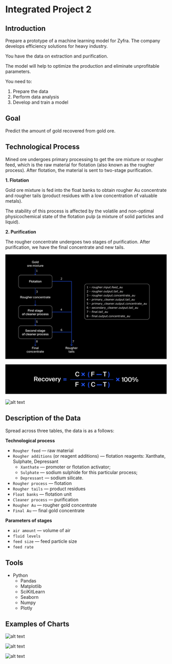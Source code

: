 # Integrated Project 2

## Introduction

Prepare a prototype of a machine learning model for Zyfra. The company develops efficiency solutions for heavy industry.

You have the data on extraction and purification.

The model will help to optimize the production and eliminate unprofitable parameters.

You need to:

1. Prepare the data
2. Perform data analysis
3. Develop and train a model

## Goal

Predict the amount of gold recovered from gold ore.

## Technological Process

Mined ore undergoes primary processing to get the ore mixture or rougher feed, which is the raw material for flotation (also known as the rougher process). After flotation, the material is sent to two-stage purification.

**1. Flotation**

Gold ore mixture is fed into the float banks to obtain rougher Au concentrate and rougher tails (product residues with a low concentration of valuable metals).

The stability of this process is affected by the volatile and non-optimal physicochemical state of the flotation pulp (a mixture of solid particles and liquid).

**2. Purification**

The rougher concentrate undergoes two stages of purification. After purification, we have the final concentrate and new tails.

![alt text](https://github.com/michaeltwersky/Data_Projects_TripleTen/blob/main/Sprint%2010%20-%20Integrated%20Project%202/Images/Image%204.jpeg)

![alt text](https://github.com/michaeltwersky/Data_Projects_TripleTen/blob/main/Sprint%2010%20-%20Integrated%20Project%202/Images/Image%205.jpg)

![alt text](https://github.com/michaeltwersky/Data_Projects_TripleTen/blob/main/Sprint%2010%20-%20Integrated%20Project%202/Images/Image%206.jpeg)

## Description of the Data

Spread across three tables, the data is as a follows:

**Technological process**

- `Rougher feed` — raw material
- `Rougher additions` (or reagent additions) — flotation reagents: Xanthate, Sulphate, Depressant
   - `Xanthate` — promoter or flotation activator;
   - `Sulphate` — sodium sulphide for this particular process;
   - `Depressant` — sodium silicate.
- `Rougher process` — flotation
- `Rougher tails` — product residues
- `Float banks` — flotation unit
- `Cleaner process` — purification
- `Rougher Au` — rougher gold concentrate
- `Final Au` — final gold concentrate

**Parameters of stages**

- `air amount` — volume of air
- `fluid levels`
- `feed size` — feed particle size
- `feed rate`

## Tools

- Python
  - Pandas
  - Matplotlib
  - SciKitLearn
  - Seaborn
  - Numpy
  - Plotly

## Examples of Charts

![alt text](https://github.com/michaeltwersky/Data_Projects_TripleTen/blob/main/Sprint%2010%20-%20Integrated%20Project%202/Images/Image%201.jpeg)

![alt text](https://github.com/michaeltwersky/Data_Projects_TripleTen/blob/main/Sprint%2010%20-%20Integrated%20Project%202/Images/Image%202.jpeg)

![alt text](https://github.com/michaeltwersky/Data_Projects_TripleTen/blob/main/Sprint%2010%20-%20Integrated%20Project%202/Images/Image%203.jpeg)
